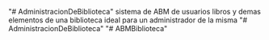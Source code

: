 "# AdministracionDeBiblioteca" 
sistema de ABM de usuarios libros y demas elementos de una biblioteca ideal para un administrador de la misma
"# AdministracionDeBiblioteca" 
"# ABMBiblioteca" 

